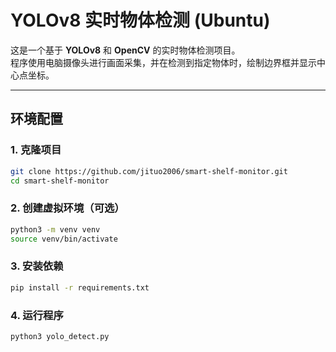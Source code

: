 # YOLOv8 实时物体检测 (Ubuntu)

这是一个基于 **YOLOv8** 和 **OpenCV** 的实时物体检测项目。  
程序使用电脑摄像头进行画面采集，并在检测到指定物体时，绘制边界框并显示中心点坐标。

---

## 环境配置

### 1. 克隆项目
```bash
git clone https://github.com/jituo2006/smart-shelf-monitor.git
cd smart-shelf-monitor
```
### 2. 创建虚拟环境（可选）
```bash
python3 -m venv venv
source venv/bin/activate
```
### 3. 安装依赖
```bash
pip install -r requirements.txt
```
### 4. 运行程序
```bash
python3 yolo_detect.py
```
